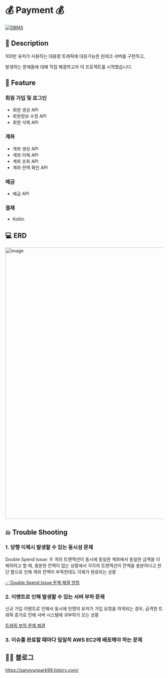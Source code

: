 # 💰 Payment 💰

[![DBMS](https://img.shields.io/badge/DBMS-MySQL-orange)](https://www.mysql.com/downloads/)

## 📖 Description

100만 유저가 사용하는 대용량 트래픽에 대응가능한 핀테크 서버를 구현하고,

발생하는 문제들에 대해 직접 해결하고자 이 프로젝트를 시작했습니다.


## 🚀 Feature
### 회원 가입 및 로그인
- 회원 생성 API
- 회원정보 수정 API
- 회원 삭제 API
### 계좌
- 계좌 생성 API
- 계좌 이체 API
- 계좌 조회 API
- 계좌 잔액 확인 API
    
### 예금
- 예금 API

### 결제
- Kotlin


## 💻 ERD


<img width="865" alt="image" src="https://github.com/user-attachments/assets/544497c9-9235-4ab7-b6ea-c031d723ccd1">




## 💥 Trouble Shooting
### 1. 당행 이체시 발생할 수 있는 동시성 문제
Double Spend Issue: 두 개의 트랜잭션이 동시에 동일한 계좌에서 동일한 금액을 이체하려고 할 때, 충분한 잔액이 없는 상황에서 각각의 트랜잭션이 잔액을 충분하다고 판단 함으로 인해 계좌 잔액이 부족한데도 이체가 완료되는 상황


[✅ Double Spend Issue 문제 해결 방법](https://sangyunpark99.tistory.com/17)


### 2. 이벤트로 인해 발생할 수 있는 서버 부하 문제
신규 가입 이벤트로 인해서 동시에 만명의 유저가 가입 요청을 하게되는 경우, 급격한 트래픽 증가로 인해 서버 시스템에 과부하가 오는 상황

[트래픽 부하 문제 해결](https://sangyunpark99.tistory.com/entry/%ED%9A%8C%EC%9B%90-%EA%B0%80%EC%9E%85-%EC%9D%B4%EB%B2%A4%ED%8A%B8%EB%A1%9C-%EC%9D%B8%ED%95%B4-%EC%83%9D%EA%B8%B0%EB%8A%94-%ED%8A%B8%EB%9E%98%ED%94%BD-%EC%B2%98%EB%A6%AC%ED%95%98%EA%B8%B0feat-%ED%8A%B8%EB%9E%98%ED%94%BD-%EB%8B%A4%EB%A4%84%EB%B3%B4%EA%B8%B0)


### 3. 이슈를 완료할 때마다 일일히 AWS EC2에 배포해야 하는 문제


## ✍🏻 블로그
https://sangyunpark99.tistory.com/
